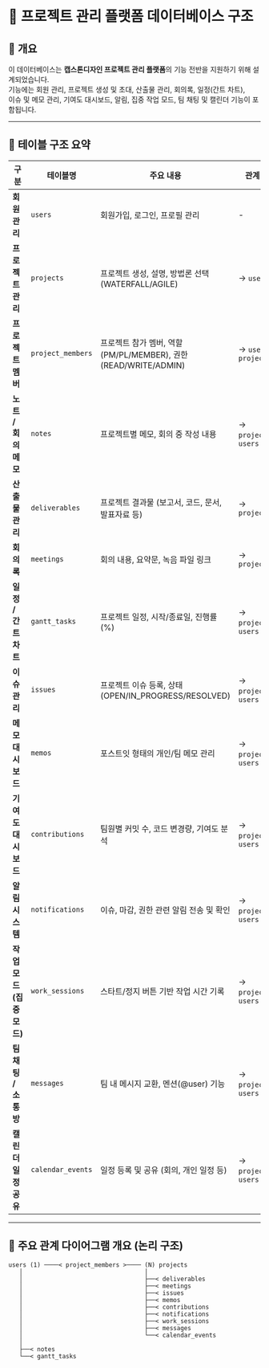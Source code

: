 # 📘 프로젝트 관리 플랫폼 데이터베이스 구조

## 📌 개요
이 데이터베이스는 **캡스톤디자인 프로젝트 관리 플랫폼**의 기능 전반을 지원하기 위해 설계되었습니다.  
기능에는 회원 관리, 프로젝트 생성 및 초대, 산출물 관리, 회의록, 일정(간트 차트),  
이슈 및 메모 관리, 기여도 대시보드, 알림, 집중 작업 모드, 팀 채팅 및 캘린더 기능이 포함됩니다.

---

## 🧱 테이블 구조 요약

| 구분 | 테이블명 | 주요 내용 | 관계 (FK 기준) |
|------|-----------|------------|----------------|
| **회원 관리** | `users` | 회원가입, 로그인, 프로필 관리 | - |
| **프로젝트 관리** | `projects` | 프로젝트 생성, 설명, 방법론 선택 (WATERFALL/AGILE) | → `users.id` |
| **프로젝트 멤버** | `project_members` | 프로젝트 참가 멤버, 역할(PM/PL/MEMBER), 권한(READ/WRITE/ADMIN) | → `users.id`, `projects.prj_id` |
| **노트 / 회의 메모** | `notes` | 프로젝트별 메모, 회의 중 작성 내용 | → `projects.prj_id`, `users.id` |
| **산출물 관리** | `deliverables` | 프로젝트 결과물 (보고서, 코드, 문서, 발표자료 등) | → `projects.prj_id` |
| **회의록** | `meetings` | 회의 내용, 요약문, 녹음 파일 링크 | → `projects.prj_id` |
| **일정 / 간트차트** | `gantt_tasks` | 프로젝트 일정, 시작/종료일, 진행률(%) | → `projects.prj_id`, `users.id` |
| **이슈 관리** | `issues` | 프로젝트 이슈 등록, 상태(OPEN/IN_PROGRESS/RESOLVED) | → `projects.prj_id`, `users.id` |
| **메모 대시보드** | `memos` | 포스트잇 형태의 개인/팀 메모 관리 | → `projects.prj_id`, `users.id` |
| **기여도 대시보드** | `contributions` | 팀원별 커밋 수, 코드 변경량, 기여도 분석 | → `projects.prj_id`, `users.id` |
| **알림 시스템** | `notifications` | 이슈, 마감, 권한 관련 알림 전송 및 확인 | → `projects.prj_id`, `users.id` |
| **작업 모드(집중 모드)** | `work_sessions` | 스타트/정지 버튼 기반 작업 시간 기록 | → `projects.prj_id`, `users.id` |
| **팀 채팅 / 소통방** | `messages` | 팀 내 메시지 교환, 멘션(@user) 기능 | → `projects.prj_id`, `users.id` |
| **캘린더 일정 공유** | `calendar_events` | 일정 등록 및 공유 (회의, 개인 일정 등) | → `projects.prj_id`, `users.id` |

---

## 🔗 주요 관계 다이어그램 개요 (논리 구조)

```text
users (1) ────< project_members >──── (N) projects
   │                                  │
   │                                  ├──< deliverables
   │                                  ├──< meetings
   │                                  ├──< issues
   │                                  ├──< memos
   │                                  ├──< contributions
   │                                  ├──< notifications
   │                                  ├──< work_sessions
   │                                  ├──< messages
   │                                  └──< calendar_events
   │
   ├──< notes
   └──< gantt_tasks
